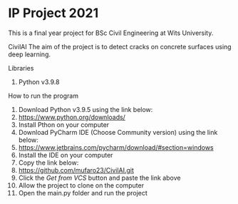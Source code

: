 # IP Project 2021
This is a final year project for BSc Civil Engineering at Wits University. 

CivilAI
The aim of the project is to detect cracks on concrete surfaces using deep learning.

Libraries
1. Python v3.9.8

How to run the program
1. Download Python v3.9.5 using the link below:
2. https://www.python.org/downloads/
3. Install Pthon on your computer
4. Download PyCharm IDE (Choose Community version) using the link below:
5. https://www.jetbrains.com/pycharm/download/#section=windows
6. Install the IDE on your computer
7. Copy the link below:
8. https://github.com/mufaro23/CivilAI.git
9. Click the *Get from VCS* button and paste the link above
10. Allow the project to clone on the computer
11. Open the main.py folder and run the project
